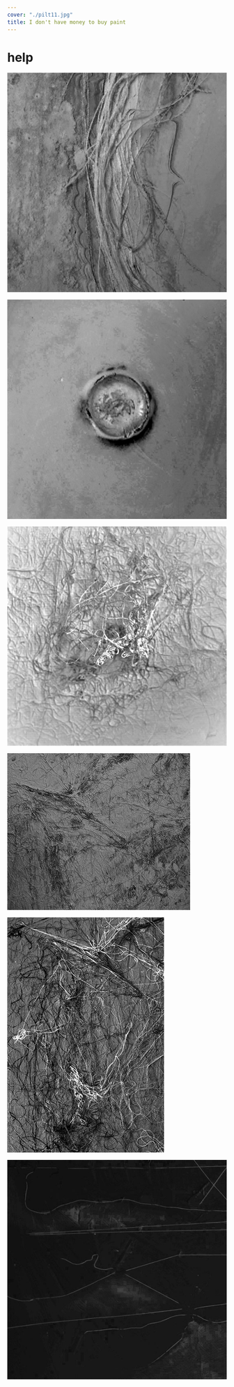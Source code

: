 ```yaml
---
cover: "./pilt11.jpg"
title: I don't have money to buy paint
---
```


# help

![](./pilt11.jpg)

![](./pilt12.jpg)

![](./pilt13.jpg)

![](./pilt14.jpg)

![](./pilt15.jpg)

![](./pilt16.jpg)
